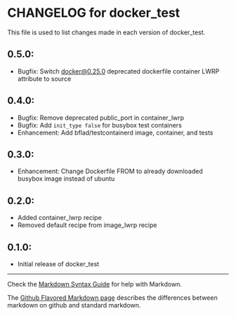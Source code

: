# CHANGELOG for docker_test

This file is used to list changes made in each version of docker_test.

## 0.5.0:

* Bugfix: Switch docker@0.25.0 deprecated dockerfile container LWRP attribute to source

## 0.4.0:

* Bugfix: Remove deprecated public_port in container_lwrp
* Bugfix: Add `init_type false` for busybox test containers
* Enhancement: Add bflad/testcontainerd image, container, and tests

## 0.3.0:

* Enhancement: Change Dockerfile FROM to already downloaded busybox image instead of ubuntu

## 0.2.0:

* Added container_lwrp recipe
* Removed default recipe from image_lwrp recipe

## 0.1.0:

* Initial release of docker_test

- - -
Check the [Markdown Syntax Guide](http://daringfireball.net/projects/markdown/syntax) for help with Markdown.

The [Github Flavored Markdown page](http://github.github.com/github-flavored-markdown/) describes the differences between markdown on github and standard markdown.
